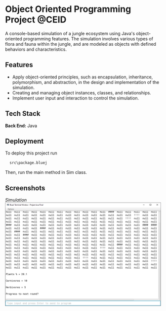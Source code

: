 
# Object Oriented Programming Project @CEID

A console-based simulation of a jungle ecosystem using Java's object-oriented programming features. The simulation involves various types of flora and fauna within the jungle, and are modeled as objects with defined behaviors and characteristics.


## Features

- Apply object-oriented principles, such as encapsulation, inheritance, polymorphism, and abstraction, in the design and implementation of the simulation.
- Creating and managing object instances, classes, and relationships.
- Implement user input and interaction to control the simulation.



## Tech Stack

**Back End:** Java 


## Deployment

To deploy this project run

```bash
  src\package.bluej 
```
 
 Then, run the main method in Sim class.

## Screenshots
*Simulation*</br>
![Simulation](https://github.com/manosmin/ceid-oop/blob/master/screenshots/ss1.png)

